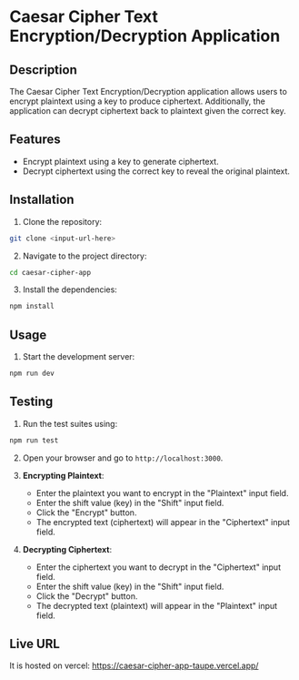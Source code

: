 # Caesar Cipher Text Encryption/Decryption Application

## Description

The Caesar Cipher Text Encryption/Decryption application allows users to encrypt plaintext using a key to produce ciphertext. Additionally, the application can decrypt ciphertext back to plaintext given the correct key.

## Features

- Encrypt plaintext using a key to generate ciphertext.
- Decrypt ciphertext using the correct key to reveal the original plaintext.

## Installation

1. Clone the repository:

```bash
git clone <input-url-here>
```

2. Navigate to the project directory:

```bash
cd caesar-cipher-app
```

3. Install the dependencies:

```bash
npm install
```

## Usage

1. Start the development server:

```bash
npm run dev
```

## Testing

1. Run the test suites using:

```bash
npm run test
```

2. Open your browser and go to `http://localhost:3000`.

3. **Encrypting Plaintext**:

   - Enter the plaintext you want to encrypt in the "Plaintext" input field.
   - Enter the shift value (key) in the "Shift" input field.
   - Click the "Encrypt" button.
   - The encrypted text (ciphertext) will appear in the "Ciphertext" input field.

4. **Decrypting Ciphertext**:

   - Enter the ciphertext you want to decrypt in the "Ciphertext" input field.
   - Enter the shift value (key) in the "Shift" input field.
   - Click the "Decrypt" button.
   - The decrypted text (plaintext) will appear in the "Plaintext" input field.

## Live URL

It is hosted on vercel: https://caesar-cipher-app-taupe.vercel.app/
